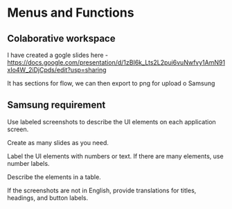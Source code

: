 # Menus and Functions

## Colaborative workspace

I have created a gogle slides here - https://docs.google.com/presentation/d/1zBI6k_Lts2L2pui6vuNwfvy1AmN91xIo4W_2iDjCpds/edit?usp=sharing

It has sections for flow, we can then export to png for upload o Samsung

## Samsung requirement


Use labeled screenshots to describe the UI elements on each application screen.

Create as many slides as you need.

Label the UI elements with numbers or text. If there are many elements, use number labels.

Describe the elements in a table.

If the screenshots are not in English, provide translations for titles, headings, and button labels.
